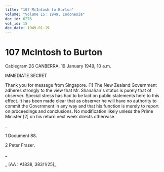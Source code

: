 ```yaml
---
title: "107 McIntosh to Burton"
volume: "Volume 15: 1949, Indonesia"
doc_id: 6276
vol_id: 15
doc_date: 1949-01-19
---
```


# 107 McIntosh to Burton

Cablegram 26 CANBERRA, 19 January 1949, 10 a.m.

IMMEDIATE SECRET

Thank you for message from Singapore. [1] The New Zealand Government adheres strongly to the view that Mr. Shanahan's status is purely that of observer. Special stress has had to be laid on public statements here to this effect. It has been made clear that as observer he will have no authority to commit the Government in any way and that his function is merely to report on proceedings and conclusions. No modification likely unless the Prime Minister [2] on his return next week directs otherwise.

_

1 Document 88.

2 Peter Fraser.

_

_ [AA : A1838, 383/1/25]_
